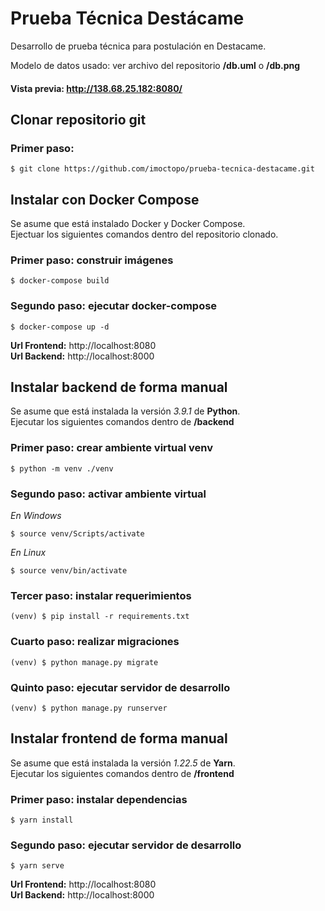 # Prueba Técnica Destácame
Desarrollo de prueba técnica para postulación en Destacame.

Modelo de datos usado: ver archivo del repositorio **/db.uml** o **/db.png**

#### Vista previa: http://138.68.25.182:8080/

## Clonar repositorio git
### Primer paso:
```
$ git clone https://github.com/imoctopo/prueba-tecnica-destacame.git
```
## Instalar con Docker Compose 
Se asume que está instalado Docker y Docker Compose. \
Ejectuar los siguientes comandos dentro del repositorio clonado.

### Primer paso: construir imágenes
```
$ docker-compose build
```
### Segundo paso: ejecutar docker-compose
```
$ docker-compose up -d
```
**Url Frontend:** http://localhost:8080 \
**Url Backend:** http://localhost:8000

## Instalar backend de forma manual
Se asume que está instalada la versión *3.9.1* de **Python**. \
Ejecutar los siguientes comandos dentro de **/backend**

### Primer paso: crear ambiente virtual venv
```
$ python -m venv ./venv
```
### Segundo paso: activar ambiente virtual

_En Windows_
```
$ source venv/Scripts/activate
```
_En Linux_
```
$ source venv/bin/activate
```

### Tercer paso: instalar requerimientos
```
(venv) $ pip install -r requirements.txt
```

### Cuarto paso: realizar migraciones
```
(venv) $ python manage.py migrate
```

### Quinto paso: ejecutar servidor de desarrollo
```
(venv) $ python manage.py runserver
```

## Instalar frontend de forma manual
Se asume que está instalada la versión *1.22.5* de **Yarn**. \
Ejecutar los siguientes comandos dentro de **/frontend**

### Primer paso: instalar dependencias
```
$ yarn install
```

### Segundo paso: ejecutar servidor de desarrollo
```
$ yarn serve
```

**Url Frontend:** http://localhost:8080 \
**Url Backend:** http://localhost:8000